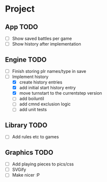 # Project

## App TODO

-[ ] Show saved battles per game
-[ ] Show history after implementation

## Engine TODO

-[ ] Finish storing plr names/type in save
-[ ] Implement history
    -[x] create history entries
    -[x] add initial start history entry
    -[x] move turnstart to the currentstep version
    -[ ] add boiluntil
    -[ ] add cmnd exclusion logic
    -[ ] add unit tests

## Library TODO

-[ ] Add rules etc to games

## Graphics TODO

-[ ] Add playing pieces to pics/css
-[ ] SVGify
-[ ] Make nicer :P
